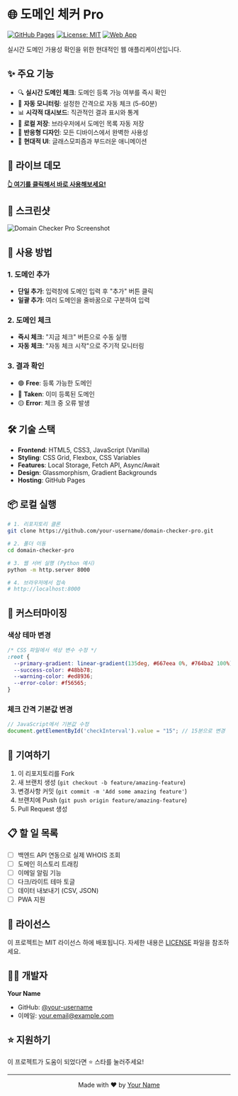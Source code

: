 # 🌐 도메인 체커 Pro

[![GitHub Pages](https://img.shields.io/badge/GitHub%20Pages-Live%20Demo-brightgreen?style=flat-square)](https://your-username.github.io/domain-checker-pro/)
[![License: MIT](https://img.shields.io/badge/License-MIT-yellow.svg?style=flat-square)](https://opensource.org/licenses/MIT)
[![Web App](https://img.shields.io/badge/Web%20App-Progressive-blue?style=flat-square)](https://your-username.github.io/domain-checker-pro/)

실시간 도메인 가용성 확인을 위한 현대적인 웹 애플리케이션입니다.

## ✨ 주요 기능

- 🔍 **실시간 도메인 체크**: 도메인 등록 가능 여부를 즉시 확인
- 🔄 **자동 모니터링**: 설정한 간격으로 자동 체크 (5-60분)
- 📊 **시각적 대시보드**: 직관적인 결과 표시와 통계
- 💾 **로컬 저장**: 브라우저에서 도메인 목록 자동 저장
- 📱 **반응형 디자인**: 모든 디바이스에서 완벽한 사용성
- 🎨 **현대적 UI**: 글래스모피즘과 부드러운 애니메이션

## 🚀 라이브 데모

**[👆 여기를 클릭해서 바로 사용해보세요!](https://your-username.github.io/domain-checker-pro/)**

## 📸 스크린샷

![Domain Checker Pro Screenshot](screenshots/demo.png)

## 🎯 사용 방법

### 1. 도메인 추가
- **단일 추가**: 입력창에 도메인 입력 후 "추가" 버튼 클릭
- **일괄 추가**: 여러 도메인을 줄바꿈으로 구분하여 입력

### 2. 도메인 체크
- **즉시 체크**: "지금 체크" 버튼으로 수동 실행
- **자동 체크**: "자동 체크 시작"으로 주기적 모니터링

### 3. 결과 확인
- 🟢 **Free**: 등록 가능한 도메인
- 🔴 **Taken**: 이미 등록된 도메인  
- 🟡 **Error**: 체크 중 오류 발생

## 🛠 기술 스택

- **Frontend**: HTML5, CSS3, JavaScript (Vanilla)
- **Styling**: CSS Grid, Flexbox, CSS Variables
- **Features**: Local Storage, Fetch API, Async/Await
- **Design**: Glassmorphism, Gradient Backgrounds
- **Hosting**: GitHub Pages

## 📦 로컬 실행

```bash
# 1. 리포지토리 클론
git clone https://github.com/your-username/domain-checker-pro.git

# 2. 폴더 이동
cd domain-checker-pro

# 3. 웹 서버 실행 (Python 예시)
python -m http.server 8000

# 4. 브라우저에서 접속
# http://localhost:8000
```

## 🔧 커스터마이징

### 색상 테마 변경
```css
/* CSS 파일에서 색상 변수 수정 */
:root {
  --primary-gradient: linear-gradient(135deg, #667eea 0%, #764ba2 100%);
  --success-color: #48bb78;
  --warning-color: #ed8936;
  --error-color: #f56565;
}
```

### 체크 간격 기본값 변경
```javascript
// JavaScript에서 기본값 수정
document.getElementById('checkInterval').value = "15"; // 15분으로 변경
```

## 🤝 기여하기

1. 이 리포지토리를 Fork
2. 새 브랜치 생성 (`git checkout -b feature/amazing-feature`)
3. 변경사항 커밋 (`git commit -m 'Add some amazing feature'`)
4. 브랜치에 Push (`git push origin feature/amazing-feature`)
5. Pull Request 생성

## 📋 할 일 목록

- [ ] 백엔드 API 연동으로 실제 WHOIS 조회
- [ ] 도메인 히스토리 트래킹
- [ ] 이메일 알림 기능
- [ ] 다크/라이트 테마 토글
- [ ] 데이터 내보내기 (CSV, JSON)
- [ ] PWA 지원

## 📄 라이선스

이 프로젝트는 MIT 라이선스 하에 배포됩니다. 자세한 내용은 [LICENSE](LICENSE) 파일을 참조하세요.

## 👨‍💻 개발자

**Your Name**
- GitHub: [@your-username](https://github.com/your-username)
- 이메일: your.email@example.com

## ⭐ 지원하기

이 프로젝트가 도움이 되었다면 ⭐ 스타를 눌러주세요!

---

<p align="center">
  Made with ❤️ by <a href="https://github.com/your-username">Your Name</a>
</p>